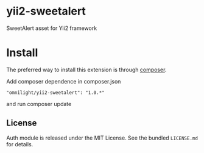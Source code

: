 # yii2-sweetalert
SweetAlert asset for Yii2 framework

# Install 

The preferred way to install this extension is through [composer](http://getcomposer.org/download/).

Add composer dependence in composer.json

```
"omnilight/yii2-sweetalert": "1.0.*"
```

and run composer update

## License
Auth module is released under the MIT License. See the bundled `LICENSE.md` for details.

